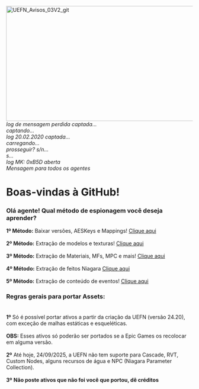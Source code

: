 <img width="663,5" height="311,5" alt="UEFN_Avisos_03V2_git" src="https://github.com/user-attachments/assets/6bf4cf54-65d3-407d-bca5-ceca024e1742" /> </br>
*log de mensagem perdida captada...</br>
captando...</br>
log 20.02.2020 captada...</br>
carregando...</br>
prosseguir? s/n...</br>
s...</br>
log MK: 0xB5D aberta</br>
Mensagem para todos os agentes*</br>
# **Boas-vindas à GitHub!** </br>
### Olá agente! Qual método de espionagem você deseja aprender?</br>
**1º Método:** Baixar versões, AESKeys e Mappings! [Clique aqui](https://github.com/luiz-2213/Versions/blob/main/1%C2%BA%20M%C3%A9todo.md) </br>
</br> 
**2º Método:** Extração de modelos e texturas! [Clique aqui](https://github.com/luiz-2213/Versions/blob/main/2%C2%BA%20M%C3%A9todo.md)</br>
</br>
**3º Método:** Extração de Materiais, MFs, MPC e mais! [Clique aqui](https://github.com/luiz-2213/Versions/blob/main/3%C2%BA%20M%C3%A9todo.md)</br>
</br>
**4º Método:** Extração de feitos Niagara [Clique aqui](https://github.com/luiz-2213/Versions/blob/main/4%C2%BA%20M%C3%A9todo.md) </br>
</br>
**5º Método:** Extração de conteúdo de eventos! [Clique aqui](https://github.com/luiz-2213/Versions/blob/main/5%C2%BA%20M%C3%A9todo.md)</br>

### Regras gerais para portar Assets:</br></br>

**1º** Só é possível portar ativos a partir da criação da UEFN (versão 24.20), com exceção de malhas estáticas e esqueléticas.</br></br>
**OBS:** Esses ativos só poderão ser portados se a Epic Games os recolocar em alguma versão.</br></br>
**2º** Até hoje, 24/09/2025, a UEFN não tem suporte para Cascade, RVT, Custom Nodes, alguns recursos de água e NPC (Niagara Parameter Collection).</br></br>
**3º** **Não poste ativos que não foi você que portou, dê créditos**
